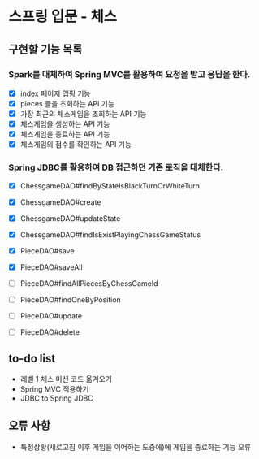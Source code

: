 # 스프링 입문 - 체스

## 구현할 기능 목록

### Spark를 대체하여 Spring MVC를 활용하여 요청을 받고 응답을 한다.
- [x] index 페이지 맵핑 기능
- [x] pieces 들을 조회하는 API 기능
- [x] 가장 최근의 체스게임을 조회하는 API 기능
- [x] 체스게임을 생성하는 API 기능
- [x] 체스게임을 종료하는 API 기능
- [x] 체스게임의 점수를 확인하는 API 기능

###  Spring JDBC를 활용하여 DB 접근하던 기존 로직을 대체한다.
- [x] ChessgameDAO#findByStateIsBlackTurnOrWhiteTurn 
- [x] ChessgameDAO#create
- [x] ChessgameDAO#updateState
- [x] ChessgameDAO#findIsExistPlayingChessGameStatus

- [x] PieceDAO#save
- [x] PieceDAO#saveAll
- [ ] PieceDAO#findAllPiecesByChessGameId
- [ ] PieceDAO#findOneByPosition
- [ ] PieceDAO#update
- [ ] PieceDAO#delete

## to-do list
* 레벨 1 체스 미션 코드 옮겨오기
* Spring MVC 적용하기
* JDBC to Spring JDBC 

## 오류 사항 
* 특정상황(새로고침 이후 게임을 이어하는 도중에)에 게임을 종료하는 기능 오류  
